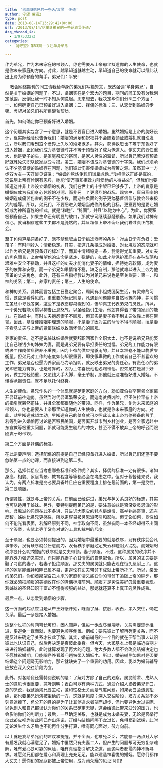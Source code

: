 ```yaml
---
title: '给单身弟兄的一些话/袁灵  传道'
author: 守望 编辑2
type: post
date: 2013-08-14T13:29:42+00:00
url: /2013/08/14/给单身弟兄的一些话袁灵传道/
dsq_thread_id:
  - 1797533273
categories:
  - 《@守望》第53期——关注单身弟兄

---
```

<p class="mceWPmore" title="更多...">
  作为弟兄，作为未来家庭的带领人，你也需要从上帝那里知道你的人生使命，也就是你未来家庭的方向。对此，越早知道就越主动，早知道自己的使命就可以照此认出上帝为你预备的帮手。<!--more-->弟兄们：平安!
</p>

    教会网络期刊的同工请我给单身的弟兄们写篇短文，既然强调“单身弟兄”，自然是关于婚姻的问题了。不过，婚姻实在是个宏大的题目，期刊的同工没有为我划定范围，反倒让我一时不知从何说起。思来想去，我决定与你们分享三个方面：一、如何确定自己已预备好进入婚姻；二、择偶的标准；三、从恋爱到婚姻的步骤。希望对弟兄们有所提醒和帮助。

首先，如何确定你已预备好进入婚姻。

这个问题其实包含了一个意思，就是不要盲目进入婚姻。虽然婚姻是上帝的美好设计，但实际经验也告诉我们：婚姻的满足和祝福并不会随着领证或婚礼就自动发生，所以我们看到这个世界上失败的婚姻很多。其次，获得救恩也不等于预备好了进入婚姻，正如我们成为基督徒时并不等于预备好了成为传道人。作丈夫的责任重大，他是妻子的头，是家庭祭坛的祭司，是家人灵性的监督，所以弟兄若没有预备好就难免失职以致家庭受亏损。第三，婚姻不该成为基督徒的十字架。我们必须承认不少基督徒的婚姻存在问题，他们彼此伤害使婚姻成为痛苦之源。虽然其中一方或双方有一天可能见证说：“婚姻的熬炼使我们谦卑成熟。”我相信这可能是真的，这说明上帝有怜悯有恩典，祂能“使万事互相效力叫爱祂的人得益处”，但我们也要知道这并非上帝设立婚姻的初衷。我们在世上的十字架已经够多了，上帝的旨意是婚姻应成为我们身心休憩的港湾，而非另一个更激烈的战场。现实中，盲目草率的婚姻造成痛苦伤害的例子不在少数，而这些负面的例子更给基督信仰与教会带来极大的羞辱。所以，弟兄们，不要把进入婚姻当成你终极的目标，更重要的是要让婚姻成为神所喜悦的样式，就是“和睦”、“稳固”，并且“以祂为中心”。为此，你要积极预备自己。如果生命还有明显的破口，那就宁可继续忍耐预备。如果我们对神有信心，就当相信这些工夫都不是徒然的，并且相信上帝不会让我们错过真正的机会。

至于如何算是预备好了，我不禁想起主日学挑选老师的条件：对主日学有负担；爱孩子；有时间投入；情绪稳定。其实，把这几条换成对婚姻、对女朋友的态度就可以作为弟兄是否预备好的标准了。而其中情绪稳定一条，我觉得尤其重要。对丈夫的角色而言，上帝希望他的生命是坚定、稳健的，如此才能保护家庭在各种动荡和艰难中安全不摇动，并且这样的丈夫才能消化妻子的情绪，担待她的软弱，成为妻子的依靠和安慰。而一个弟兄如果情绪不稳，缺乏自制，那他就难以进入上帝为他预备的丈夫角色。此外，还有三点指标我认为对弟兄来说也是至关重要：第一，和神的关系；第二，养家的责任；第三，人生的使命。

和神的关系。具体而言包括主日稳定聚会，周间有小组或团契生活，有灵修的习惯，这些是看得见的。更重要的标记则是，凡遇到问题能够自然地转向神，并习惯在圣经中寻找答案，这些不是表面容易看到的，但却真正代表弟兄的灵性。所以，一个弟兄若能习惯以祷告止息怒气，以圣经指引生活，他就算得着了带领家庭的能力。在婚姻中，有时丈夫抱怨妻子不顺服，但其实是妻子看不到丈夫依靠上帝在带领。因此，基督徒婚姻中理想的顺服，不是妻子因为主的命令不得不顺服，而是妻子看见丈夫与上帝的紧密联结以致满怀信心的顺服。

养家的责任。这不是说姊妹结婚后就要辞职回家作全职太太，也不是说弟兄只能娶比自己赚钱少的姊妹为妻，而是说弟兄要有承担责任的觉悟。弟兄的工作能力有限或者工作岗位卑微都不重要，因为上帝的供应是够用的，并且幸福也不能以物质来衡量。但弟兄对工作的态度如何却很重要，即使很卑微的工作或者自己不甚喜欢的工作，弟兄是否也愿为养家而尽力承担呢，就反映出弟兄的责任心。有责任心的弟兄即使能力有限，也是可靠的，因为上帝喜悦他也必赐福他。但弟兄若是游手好闲，做工拈轻怕重，又花钱大手大脚，毫无节制，那他就还没准备好进入婚姻。不懂得承担责任，就不足以托付终身。

人生的使命。弟兄作头的一个体现就是确定家庭的方向，就如亚伯拉罕带领全家离开吾珥前往迦南。虽然当时代吾珥繁荣安定，而迦南贫瘠凶险，但亚伯拉罕有上帝的指引就毅然前往，并且全家都跟随他的带领。同样，作为弟兄，作为未来家庭的带领人，你也需要从上帝那里知道你的人生使命，也就是你未来家庭的方向。对此，越早知道就越主动，早知道自己的使命就可以照此认出上帝为你预备的帮手。若等到进入婚姻再讨论是否移民美国，是否离开城市到乡村创业，是否全家远赴中东宣教等极重大问题，那就可能发生剧烈的冲突，甚至不得不放弃上帝的呼召而跟随妻子的带领。

第二个方面是择偶的标准。

在此需要声明：选择配偶的前提是自己已经预备好进入婚姻，所以弟兄们还望不要忽略第一点的功课，而直接进到这第二步。

那么，选择伴侣应当考虑哪些标准和条件呢？其实，择偶的标准一定有很多。诸如身高、相貌、家庭背景、教育程度等等都必会在考虑之中。但对于基督徒来说，我认为，有两点标准是务必要具备并且应在重要程度上排在最前面的，第一是灵性，第二是顺服。

所谓灵性，就是与上帝的关系。在前面已经讲过，弟兄与神关系良好的标志，其实也可以适用于姊妹。另外，要特别提醒弟兄的是，要注意姊妹是否深受灵恩派的影响。灵恩派的问题在此不多讲，只告诉大家它的特点是煽情，高举神迹奇事，还有反智。姊妹比弟兄更感性，所以更容易被灵恩派吸引和影响。但无论如何，灵性如何不能光看表面，若解经原则不同，神学取向不同，虽然有同一本圣经却得不出同一个答案，实际上等于没有对话的工具和裁判的尺度。

至于顺服，也是必须特别提出的。因为婚姻中最重要的就是秩序，没有秩序就会凡事争吵，没有轶序就会任意而为，没有秩序家庭必定失去和睦陷入混乱。而婚姻的秩序是什么呢?婚姻的秩序就是丈夫带领，妻子顺服。不过，这种属灵的秩序并不能靠外力强迫来实现，而只能靠妻子心甘情愿的自觉配合。所以，属灵的丈夫要是娶了刁蛮的妻子，若妻子拒绝顺服，那丈夫的属灵就只能表现在恒久忍耐上了。这样的家庭能维持和睦已属不易，更遑论在丈夫带领下成就上帝所托了。所以，亲爱的弟兄们，你们若期望自己未来的家庭和谐又能在你的带领下追随上帝的脚步，那你就必须把顺服的美德放在你的择偶标准前列。顺服才是灵性美好的最重要表现。若姊妹的圣经知识丰富却不懂得顺服的益处，那她就还算不上真正的灵性成熟。

最后一点，从恋爱到婚姻的步骤。

这一方面的起点应当是从产生好感开始，既而了解、接触、表白，深入交往，确定关系，最后一步是踏入婚姻。

这整个过程的时间可长可短，因人而异，但每一步应尽量清晰，关系需要逐步推进，要避免一蹴而就，也要避免顺序倒置。例如：要先彼此了解再确定关系，而不是反过来确定了关系才彼此了解。其实，婚前辅导的一个目的就在于帮当事人认识彼此也认识自己，然后再决定是否彼此委身。但今天，大家基本上都是临近婚期才来进行婚姻辅导，此时就算发现了再大的问题，绝大多数人都不会改变结婚决定也不愿推迟婚期，只能眼睁睁看着问题被带入婚姻中。所以，婚前辅导如果对是否要结婚这个问题毫无影响力，那它就缺失了一个重要的功用。因此，我以为婚前辅导应放在深入交往阶段为宜。

此外，对各阶段还需特别说明的是：了解对方除了自己的观察，属灵前辈、成熟人士的意见也很重要，兼听则明；表白可以有两种方式，通过介绍人或者弟兄开口，总的来说，我鼓励弟兄要主动，这和性格无关而是气度问题，如果表白会遭到拒绝，那也要弟兄扮演被拒绝的一方，这就是风度；深入交往阶段，双方关系就不必刻意遮掩了，但公开的目的是为了让其他追求者望而却步，但也要避免太过亲昵，以免别人和自己都误认为你们的关系已确定无疑，这会给彼此带来过分的压力，也会影响你们的判断力；最后，一旦确定关系，也就是成为未婚夫妻，无论是否举行仪式都应视为彼此间已作出承诺，订婚与结婚间隔不宜过长，免得受到试探，此时无论发生什么矛盾也不能再作分手打算，唯有同心面对，努力向前。

以上就是我给弟兄们的建议和提醒，并不全面，也难免泛泛，若能有一两点对大家有启发我就心满意足了。婚姻中虽然只有夫妻二人，但产生的问题却可无穷复杂难解，唯有爱心是可靠的保险，唯有真理指引解决之道，而这两者都需向神不断寻求。唯愿弟兄们都在爱心和真理上充充足足，能以建造神喜悦的婚姻。愿你们都作大丈夫！愿你们的家庭都被上帝使用，成为祂荣耀的见证!阿们!
